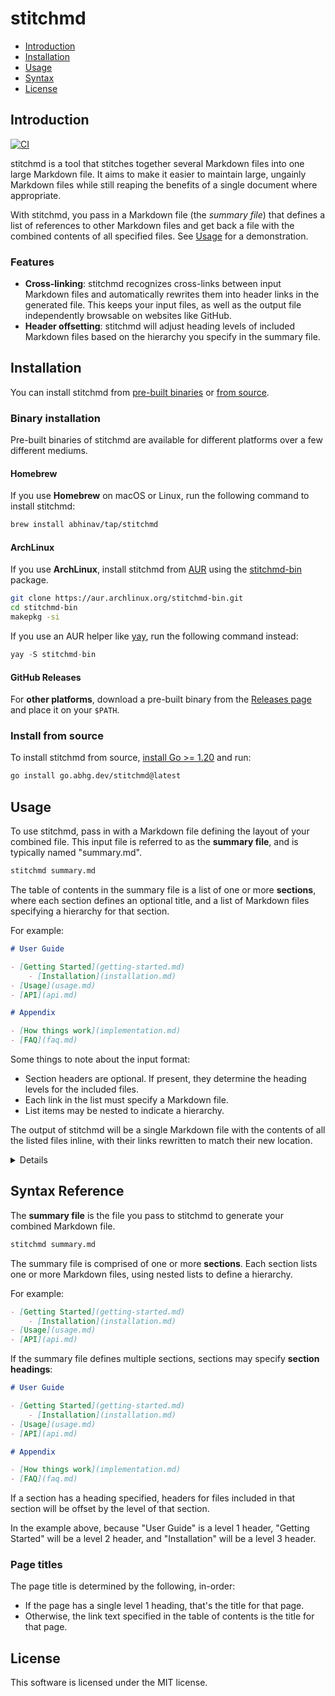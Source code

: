 # stitchmd

- [Introduction](#introduction)
- [Installation](#installation)
- [Usage](#usage)
- [Syntax](#syntax-reference)
- [License](#license)

## Introduction

[![CI](https://github.com/abhinav/stitchmd/actions/workflows/ci.yml/badge.svg)](https://github.com/abhinav/stitchmd/actions/workflows/ci.yml)

stitchmd is a tool that stitches together several Markdown files
into one large Markdown file.
It aims to make it easier to maintain large, ungainly Markdown files
while still reaping the benefits of a single document where appropriate.

With stitchmd, you pass in a Markdown file (the *summary file*)
that defines a list of references to other Markdown files
and get back a file with the combined contents of all specified files.
See [Usage](#usage) for a demonstration.

### Features

- **Cross-linking**:
  stitchmd recognizes cross-links between input Markdown files
  and automatically rewrites them into header links in the generated file.
  This keeps your input files, as well as the output file
  independently browsable on websites like GitHub.
- **Header offsetting**:
  stitchmd will adjust heading levels of included Markdown files
  based on the hierarchy you specify in the summary file.

## Installation

You can install stitchmd from [pre-built binaries](#binary-installation)
or [from source](#install-from-source).

### Binary installation

Pre-built binaries of stitchmd are available for different platforms
over a few different mediums.

#### Homebrew

If you use **Homebrew** on macOS or Linux,
run the following command to install stitchmd:

```bash
brew install abhinav/tap/stitchmd
```

#### ArchLinux

If you use **ArchLinux**,
install stitchmd from [AUR](https://aur.archlinux.org/)
using the [stitchmd-bin](https://aur.archlinux.org/packages/stitchmd-bin/)
package.

```bash
git clone https://aur.archlinux.org/stitchmd-bin.git
cd stitchmd-bin
makepkg -si
```

If you use an AUR helper like [yay](https://github.com/Jguer/yay),
run the following command instead:

```go
yay -S stitchmd-bin
```

#### GitHub Releases

For **other platforms**, download a pre-built binary from the
[Releases page](https://github.com/abhinav/stitchmd/releases)
and place it on your `$PATH`.

### Install from source

To install stitchmd from source, [install Go >= 1.20](https://go.dev/dl/)
and run:

```bash
go install go.abhg.dev/stitchmd@latest
```

## Usage

To use stitchmd, pass in with a Markdown file
defining the layout of your combined file.
This input file is referred to as the **summary file**,
and is typically named "summary.md".

```bash
stitchmd summary.md
```

The table of contents in the summary file is a list of one or more **sections**,
where each section defines an optional title,
and a list of Markdown files specifying a hierarchy for that section.

For example:

```markdown
# User Guide

- [Getting Started](getting-started.md)
    - [Installation](installation.md)
- [Usage](usage.md)
- [API](api.md)

# Appendix

- [How things work](implementation.md)
- [FAQ](faq.md)
```

Some things to note about the input format:

- Section headers are optional.
  If present, they determine the heading levels for the included files.
- Each link in the list must specify a Markdown file.
- List items may be nested to indicate a hierarchy.

<!-- TODO: document syntax explicitly in a separate section. -->

The output of stitchmd will be a single Markdown file with the
contents of all the listed files inline,
with their links rewritten to match their new location.

<details>

For example, the output of the above input file
will be roughly in the following shape:

```markdown
# User Guide

- [Getting Started](#getting-started)
    - [Installation](#installation)
- [Usage](#usage)
- [API](#api)

## Getting Started

<!-- contents of getting-started.md -->

### Installation

<!-- contents of installation.md -->

## Usage

<!-- contents of usage.md -->

## API

<!-- contents of api.md -->

# Appendix

- [How things work](#how-things-work)
- [FAQ](#faq)

## How things work

<!-- contents of implementation.md -->

## FAQ

<!-- contents of faq.md -->
```

</details>

## Syntax Reference

The **summary file** is the file you pass to stitchmd
to generate your combined Markdown file.

```bash
stitchmd summary.md
```

The summary file is comprised of one or more **sections**.
Each section lists one or more Markdown files,
using nested lists to define a hierarchy.

For example:

```markdown
- [Getting Started](getting-started.md)
    - [Installation](installation.md)
- [Usage](usage.md)
- [API](api.md)
```

If the summary file defines multiple sections,
sections may specify **section headings**:

```markdown
# User Guide

- [Getting Started](getting-started.md)
    - [Installation](installation.md)
- [Usage](usage.md)
- [API](api.md)

# Appendix

- [How things work](implementation.md)
- [FAQ](faq.md)
```

If a section has a heading specified,
headers for files included in that section
will be offset by the level of that section.

In the example above,
because "User Guide" is a level 1 header,
"Getting Started" will be a level 2 header,
and "Installation" will be a level 3 header.

### Page titles

The page title is determined by the following, in-order:

- If the page has a single level 1 heading,
  that's the title for that page.
- Otherwise, the link text specified in the table of contents
  is the title for that page.

<!-- TODO: explain more -->

## License

This software is licensed under the MIT license.
